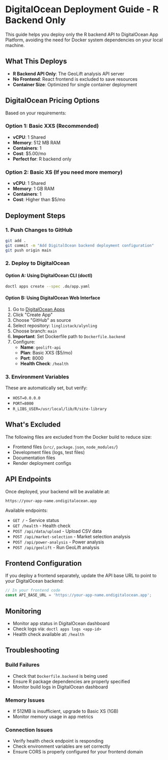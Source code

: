 # DigitalOcean Deployment Guide - R Backend Only

This guide helps you deploy only the R backend API to DigitalOcean App Platform, avoiding the need for Docker system dependencies on your local machine.

## What This Deploys

- **R Backend API Only**: The GeoLift analysis API server
- **No Frontend**: React frontend is excluded to save resources
- **Container Size**: Optimized for single container deployment

## DigitalOcean Pricing Options

Based on your requirements:

### Option 1: Basic XXS (Recommended)
- **vCPU**: 1 Shared
- **Memory**: 512 MB RAM  
- **Containers**: 1
- **Cost**: $5.00/mo
- **Perfect for**: R backend only

### Option 2: Basic XS (If you need more memory)
- **vCPU**: 1 Shared
- **Memory**: 1 GB RAM
- **Containers**: 1
- **Cost**: Higher than $5/mo

## Deployment Steps

### 1. Push Changes to GitHub
```bash
git add .
git commit -m "Add DigitalOcean backend deployment configuration"
git push origin main
```

### 2. Deploy to DigitalOcean

#### Option A: Using DigitalOcean CLI (doctl)
```bash
doctl apps create --spec .do/app.yaml
```

#### Option B: Using DigitalOcean Web Interface
1. Go to [DigitalOcean Apps](https://cloud.digitalocean.com/apps)
2. Click "Create App"
3. Choose "GitHub" as source
4. Select repository: `linglistack/alynling`
5. Choose branch: `main`
6. **Important**: Set Dockerfile path to `Dockerfile.backend`
7. Configure:
   - **Name**: `geolift-api`
   - **Plan**: Basic XXS ($5/mo)
   - **Port**: 8000
   - **Health Check**: `/health`

### 3. Environment Variables
These are automatically set, but verify:
- `HOST=0.0.0.0`
- `PORT=8000`
- `R_LIBS_USER=/usr/local/lib/R/site-library`

## What's Excluded

The following files are excluded from the Docker build to reduce size:
- Frontend files (`src/`, `package.json`, `node_modules/`)
- Development files (logs, test files)
- Documentation files
- Render deployment configs

## API Endpoints

Once deployed, your backend will be available at:
```
https://your-app-name.ondigitalocean.app
```

Available endpoints:
- `GET /` - Service status
- `GET /health` - Health check
- `POST /api/data/upload` - Upload CSV data
- `POST /api/market-selection` - Market selection analysis
- `POST /api/power-analysis` - Power analysis
- `POST /api/geolift` - Run GeoLift analysis

## Frontend Configuration

If you deploy a frontend separately, update the API base URL to point to your DigitalOcean backend:

```javascript
// In your frontend code
const API_BASE_URL = 'https://your-app-name.ondigitalocean.app';
```

## Monitoring

- Monitor app status in DigitalOcean dashboard
- Check logs via: `doctl apps logs <app-id>`
- Health check available at: `/health`

## Troubleshooting

### Build Failures
- Check that `Dockerfile.backend` is being used
- Ensure R package dependencies are properly specified
- Monitor build logs in DigitalOcean dashboard

### Memory Issues
- If 512MB is insufficient, upgrade to Basic XS (1GB)
- Monitor memory usage in app metrics

### Connection Issues
- Verify health check endpoint is responding
- Check environment variables are set correctly
- Ensure CORS is properly configured for your frontend domain 